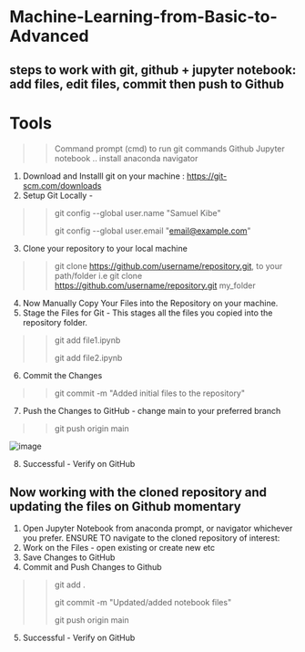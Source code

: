 # Machine-Learning-from-Basic-to-Advanced

## steps to work with git, github + jupyter notebook: add files, edit files, commit then push to Github
# Tools 
  >> Command prompt (cmd) to run git commands
  >> Github
  >> Jupyter notebook .. install anaconda navigator 

1. Download and Installl git on your machine : https://git-scm.com/downloads
2. Setup Git Locally -
  >> git config --global user.name "Samuel Kibe"
>  > 
  >> git config --global user.email "email@example.com"
3. Clone your repository to your local machine
  >>  git clone https://github.com/username/repository.git, to your path/folder i.e git clone https://github.com/username/repository.git my_folder
4.  Now Manually Copy Your Files into the Repository on your machine.
5.  Stage the Files for Git - This stages all the files you copied into the repository folder.
  >> git add file1.ipynb
>  > 
  >> git add file2.ipynb
6. Commit the Changes
  >> git commit -m "Added initial files to the repository"
7. Push the Changes to GitHub - change main to your preferred branch
  >> git push origin main

![image](https://github.com/user-attachments/assets/d9b377d6-434b-4004-a828-21814307dd58)

8. Successful - Verify on GitHub
   
## Now working with the cloned repository and updating the files on Github momentary
1. Open Jupyter Notebook from anaconda prompt, or navigator whichever you prefer. ENSURE TO navigate to the cloned repository of interest:
2. Work on the Files - open existing or create new etc
3. Save Changes to GitHub
4. Commit and Push Changes to Github
  >> git add .
>  > 
  >> git commit -m "Updated/added notebook files"
>  > 
  >> git push origin main
5. Successful - Verify on GitHub



